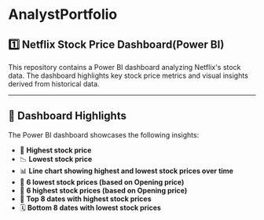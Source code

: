 # AnalystPortfolio
## 1️⃣ Netflix Stock Price Dashboard(Power BI)

This repository contains a Power BI dashboard analyzing Netflix's stock data. The dashboard highlights key stock price metrics and visual insights derived from historical data.

---

## 🧾 Dashboard Highlights

The Power BI dashboard showcases the following insights:

- 📌 **Highest stock price**
- 📉 **Lowest stock price**
- 📊 **Line chart showing highest and lowest stock prices over time**
- 🔽 **6 lowest stock prices (based on Opening price)**
- 🔼 **6 highest stock prices (based on Opening price)**
- 📅 **Top 8 dates with highest stock prices**
- 🗓️ **Bottom 8 dates with lowest stock prices**

